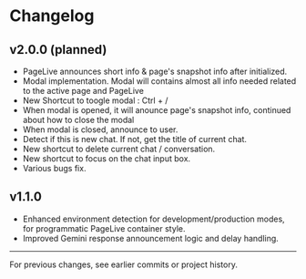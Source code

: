 # Changelog

## v2.0.0 (planned)

- PageLive announces short info & page's snapshot info after initialized.
- Modal implementation. Modal will contains almost all info needed related to the active page and PageLive
- New Shortcut to toogle modal : Ctrl + /
- When modal is opened, it will anounce page's snapshot info, continued about how to close the modal
- When modal is closed, announce to user.
- Detect if this is new chat. If not, get the title of current chat.
- New shortcut to delete current chat / conversation.
- New shortcut to focus on the chat input box.
- Various bugs fix.

## v1.1.0

- Enhanced environment detection for development/production modes, for programmatic PageLive container style.
- Improved Gemini response announcement logic and delay handling.

---

For previous changes, see earlier commits or project history.
